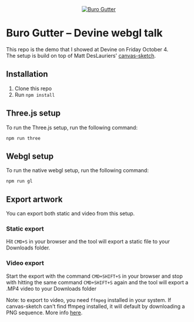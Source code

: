 <div align="center">
<a href="https://burogutter.com" target="_blank">
  <img src="https://a.storyblok.com/f/243976/1000x1000/9f46e48443/gutter_white.jpg/m/100x0" alt="Buro Gutter"/>
  </a>
</div>

<h1>Buro Gutter – Devine webgl talk</h1>
<p>This repo is the demo that I showed at Devine on Friday October 4.<br/>
The setup is build on top of Matt DesLauriers' <a href="https://github.com/mattdesl/canvas-sketch">canvas-sketch</a>.</p>

<h2>Installation</h2>

1. Clone this repo
2. Run `npm install`

<h2>Three.js setup</h2>
<p>To run the Three.js setup, run the following command:</p>

`npm run three`

<h2>Webgl setup</h2>

<p>To run the native webgl setup, run the following command:</p>

`npm run gl`

<h2>Export artwork</h2>
<p>You can export both static and video from this setup.</p>

<h3>Static export</h3>
<p>Hit <code>CMD+S</code> in your browser and the tool will export a static file to your Downloads folder.</p>

<h3>Video export</h3>
<p>Start the export with the command <code>CMD+SHIFT+S</code> in your browser and stop with hitting the same command <code>CMD+SHIFT+S</code> again and the tool will export a .MP4 video to your Downloads folder</p>

<p>Note: to export to video, you need <code>ffmpeg</code> installed in your system. If canvas-sketch can't find ffmpeg installed, it will default by downloading a PNG sequence. More info <a href="https://github.com/mattdesl/canvas-sketch/blob/master/docs/exporting-artwork.md">here</a>.</p>
